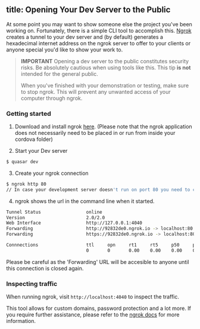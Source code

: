 title: Opening Your Dev Server to the Public
---
At some point you may want to show someone else the project you've been working on. Fortunately, there is a simple CLI tool to accomplish this. [Ngrok](https://ngrok.com/) creates a tunnel to your dev server and (by default) generates a hexadecimal internet address on the ngrok server to offer to your clients or anyone special you'd like to show your work to.

> **IMPORTANT**
> Opening a dev server to the public constitutes security risks. Be absolutely cautious when using tools like this. This tip **is not** intended for the general public.
>
> When you've finished with your demonstration or testing, make sure to stop ngrok. This will prevent any unwanted access of your computer through ngrok.

### Getting started

1. Download and install ngrok [here](https://ngrok.com/download). (Please note that the ngrok application does not necessarily need to be placed in or run from inside your cordova folder)

2. Start your Dev server
``` bash
$ quasar dev
```

3. Create your ngrok connection
``` bash
$ ngrok http 80
// In case your development server doesn't run on port 80 you need to change the number to the correct port
```

4. ngrok shows the url in the command line when it started.
``` bash
Tunnel Status                 online
Version                       2.0/2.0
Web Interface                 http://127.0.0.1:4040
Forwarding                    http://92832de0.ngrok.io -> localhost:80
Forwarding                    https://92832de0.ngrok.io -> localhost:80

Connnections                  ttl     opn     rt1     rt5     p50     p90
                              0       0       0.00    0.00    0.00    0.00
```
Please be careful as the 'Forwarding' URL will be accesible to anyone until this connection is closed again.

### Inspecting traffic

When running ngrok, visit `http://localhost:4040` to inspect the traffic.

This tool allows for custom domains, password protection and a lot more. If you require further assistance, please refer to the [ngrok docs](https://ngrok.com/docs) for more information.
